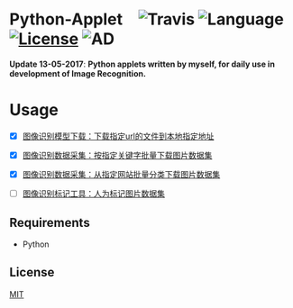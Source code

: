 # Python-Applet　![Travis](https://img.shields.io/travis/rust-lang/rust.svg) ![Language](https://img.shields.io/badge/language-Python-orange.svg) [![License](https://img.shields.io/badge/license-MIT-blue.svg)](./LICENSE.md) ![AD](https://img.shields.io/badge/全宇宙最好的-python小程序-pink.svg)

__Update 13-05-2017__:   __Python applets written by myself, for daily use in development of Image Recognition.__


# Usage

- [x] [图像识别模型下载：下载指定url的文件到本地指定地址](https://github.com/JNingWei/Python-Applet/tree/master/DownloadFileFromUrl)

- [x] [图像识别数据采集：按指定关键字批量下载图片数据集](https://github.com/JNingWei/Python-Applet/tree/master/DownloadImageThroughSpecificKeyword)

- [x] [图像识别数据采集：从指定网站批量分类下载图片数据集](https://github.com/JNingWei/Python-Applet/tree/master/DownloadImageThroughSpecificWebsite)

- [ ] [图像识别标记工具：人为标记图片数据集]()

## Requirements

   * Python

## License

[MIT](https://github.com/JNingWei/Python-Applet/blob/master/LICENSE.md)
